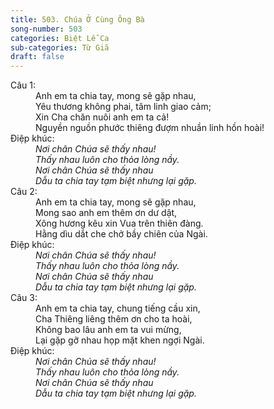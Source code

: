 ```yaml
---
title: 503. Chúa Ở Cùng Ông Bà
song-number: 503
categories: Biệt Lễ Ca
sub-categories: Từ Giã
draft: false
---
```

<dl><dt>Câu 1:</dt><dd data-verse="1">Anh em ta chia tay, mong sẽ gặp nhau, <br/>Yêu thương không phai, tâm linh giao cảm; <br/>Xin Cha chăn nuôi anh em ta cả! <br/>Nguyền nguồn phước thiêng đượm nhuần linh hồn hoài! </dd><dt>Điệp khúc:</dt><dd data-chorus="1"><em>Nơi chân Chúa sẽ thấy nhau! <br/>Thấy nhau luôn cho thỏa lòng nầy. <br/>Nơi chân Chúa sẽ thấy nhau <br/>Dẫu ta chia tay tạm biệt nhưng lại gặp. </em></dd><dt>Câu 2:</dt><dd data-verse="2"> Anh em ta chia tay, mong sẽ gặp nhau, <br/>Mong sao anh em thêm ơn dư dật, <br/>Xông hương kêu xin Vua trên thiên đàng. <br/>Hằng dìu dắt che chở bầy chiên của Ngài. </dd><dt>Điệp khúc:</dt><dd data-chorus="1"><em>Nơi chân Chúa sẽ thấy nhau! <br/>Thấy nhau luôn cho thỏa lòng nầy. <br/>Nơi chân Chúa sẽ thấy nhau <br/>Dẫu ta chia tay tạm biệt nhưng lại gặp. </em></dd><dt>Câu 3:</dt><dd data-verse="3">Anh em ta chia tay, chung tiếng cầu xin, <br/>Cha Thiêng liêng thêm ơn cho ta hoài, <br/>Không bao lâu anh em ta vui mừng, <br/>Lại gặp gỡ nhau họp mặt khen ngợi Ngài. </dd><dt>Điệp khúc:</dt><dd data-chorus="1"><em>Nơi chân Chúa sẽ thấy nhau! <br/>Thấy nhau luôn cho thỏa lòng nầy. <br/>Nơi chân Chúa sẽ thấy nhau <br/>Dẫu ta chia tay tạm biệt nhưng lại gặp. </em></dd></dl>